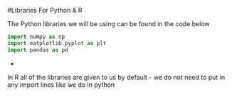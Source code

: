 #Libraries For Python & R

The Python libraries we will be using can be found in the code below

```python
import numpy as np
import matplotlib.pyplot as plt
import pandas as pd
```

-

In R all of the libraries are given to us by default - we do not need to put in any import lines like we do in python
